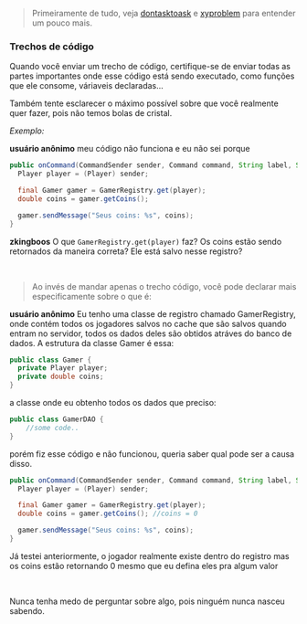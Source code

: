 > Primeiramente de tudo, veja [dontasktoask] e [xyproblem] para entender um pouco mais.

### Trechos de código
Quando você enviar um trecho de código, certifique-se de enviar todas as partes importantes onde esse código está sendo executado, como funções que ele consome, váriaveis declaradas...

Também tente esclarecer o máximo possível sobre que você realmente quer fazer, pois não temos bolas de cristal.

_Exemplo:_

**usuário anônimo** meu código não funciona e eu não sei porque
  ```java
  public onCommand(CommandSender sender, Command command, String label, String[] args){
    Player player = (Player) sender;

    final Gamer gamer = GamerRegistry.get(player);
    double coins = gamer.getCoins();

    gamer.sendMessage("Seus coins: %s", coins); 
  }
  ```
**zkingboos** O que `GamerRegistry.get(player)` faz? Os coins estão sendo retornados da maneira correta? Ele está salvo nesse registro?

<br/>

> Ao invés de mandar apenas o trecho código, você pode declarar mais especificamente sobre o que é:

**usuário anônimo** Eu tenho uma classe de registro chamado GamerRegistry, onde contém todos os jogadores salvos no cache que são salvos quando entram no servidor, todos os dados deles são obtidos atráves do banco de dados. A estrutura da classe Gamer é essa:
  ```java
  public class Gamer {
    private Player player;
    private double coins;
  }
  ```
a classe onde eu obtenho todos os dados que preciso:
  ```java
  public class GamerDAO {
      //some code..
  }
  ```
porém fiz esse código e não funcionou, queria saber qual pode ser a causa disso.
  ```java
  public onCommand(CommandSender sender, Command command, String label, String[] args){
    Player player = (Player) sender;

    final Gamer gamer = GamerRegistry.get(player);
    double coins = gamer.getCoins(); //coins = 0

    gamer.sendMessage("Seus coins: %s", coins); 
  }
  ```
Já testei anteriormente, o jogador realmente existe dentro do registro mas os coins estão retornando 0 mesmo que eu defina eles pra algum valor

<br/>

Nunca tenha medo de perguntar sobre algo, pois ninguém nunca nasceu sabendo.

[dontasktoask]: https://dontasktoask.com
[xyproblem]: https://xyproblem.info/
